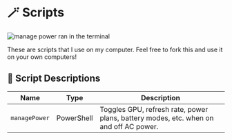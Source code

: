 # 🪄 Scripts

![manage power ran in the terminal](https://i.imgur.com/q3PTSoe.png)

These are scripts that I use on my computer. Feel free to fork this and use it on your own computers!

## 📜 Script Descriptions

| Name          | Type       | Description                                                                           |
| ------------- | ---------- | ------------------------------------------------------------------------------------- |
| `managePower` | PowerShell | Toggles GPU, refresh rate, power plans, battery modes, etc. when on and off AC power. |
